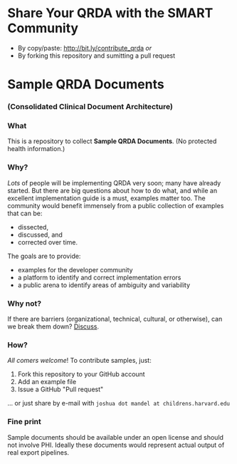 # Share Your QRDA with the SMART Community
* By copy/paste: http://bit.ly/contribute_qrda  *or*
* By forking this repository and sumitting a pull request

# Sample QRDA Documents
### (Consolidated Clinical Document Architecture)

### What
This is a repository to collect **Sample QRDA Documents**. (No protected health information.)

### Why?
*Lots* of people will be implementing QRDA very soon; many have already started.
But there are big questions about how to do what, and while an excellent 
implementation guide is a must, examples matter too.  The community would
benefit immensely from a public collection of examples that can be:
 * dissected,
 * discussed, and 
 * corrected over time.

The goals are to provide:
 * examples for the developer community 
 * a platform to identify and correct implementation errors
 * a public arena to identify areas of ambiguity and variability

### Why not?
If there are barriers (organizational, technical, cultural, or otherwise),
can we break them down? [Discuss](https://github.com/chb/sample_qrdas/issues).

### How?
*All comers welcome*! To contribute samples, just:
 1.  Fork this repository to your GitHub account
 2.  Add an example file
 3.  Issue a GitHub "Pull request"

... or just share by e-mail with `joshua dot mandel at childrens.harvard.edu`

### Fine print
Sample documents should be available under an open license and should not 
involve PHI.  Ideally these documents would represent actual output of 
real export pipelines.
